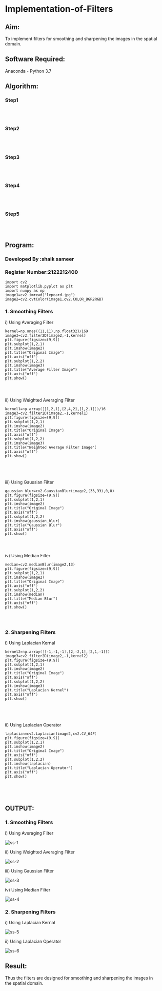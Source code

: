 # Implementation-of-Filters
## Aim:
To implement filters for smoothing and sharpening the images in the spatial domain.

## Software Required:
Anaconda - Python 3.7

## Algorithm:
### Step1
</br>
</br> 

### Step2
</br>
</br> 

### Step3
</br>
</br> 

### Step4
</br>
</br> 

### Step5
</br>
</br> 

## Program:
### Developed By   :shaik sameer 
### Register Number:2122212400
~~~
import cv2
import matplotlib.pyplot as plt
import numpy as np
image1=cv2.imread("lepoard.jpg")
image2=cv2.cvtColor(image1,cv2.COLOR_BGR2RGB)
~~~

### 1. Smoothing Filters

i) Using Averaging Filter
```
kernel=np.ones((11,11),np.float32)/169
image3=cv2.filter2D(image2,-1,kernel)
plt.figure(figsize=(9,9))
plt.subplot(1,2,1)
plt.imshow(image2)
plt.title("Original Image")
plt.axis("off")
plt.subplot(1,2,2)
plt.imshow(image3)
plt.title("Average Filter Image")
plt.axis("off")
plt.show()




```
ii) Using Weighted Averaging Filter
```
kernel1=np.array([[1,2,1],[2,4,2],[1,2,1]])/16
image3=cv2.filter2D(image2,-1,kernel1)
plt.figure(figsize=(9,9))
plt.subplot(1,2,1)
plt.imshow(image2)
plt.title("Original Image")
plt.axis("off")
plt.subplot(1,2,2)
plt.imshow(image3)
plt.title("Weighted Average Filter Image")
plt.axis("off")
plt.show()





```
iii) Using Gaussian Filter
```
gaussian_blur=cv2.GaussianBlur(image2,(33,33),0,0)
plt.figure(figsize=(9,9))
plt.subplot(1,2,1)
plt.imshow(image2)
plt.title("Original Image")
plt.axis("off")
plt.subplot(1,2,2)
plt.imshow(gaussian_blur)
plt.title("Gaussian Blur")
plt.axis("off")
plt.show()




```

iv) Using Median Filter
```
median=cv2.medianBlur(image2,13)
plt.figure(figsize=(9,9))
plt.subplot(1,2,1)
plt.imshow(image2)
plt.title("Original Image")
plt.axis("off")
plt.subplot(1,2,2)
plt.imshow(median)
plt.title("Median Blur")
plt.axis("off")
plt.show()




```

### 2. Sharpening Filters
i) Using Laplacian Kernal
```
kernel2=np.array([[-1,-1,-1],[2,-2,1],[2,1,-1]])
image3=cv2.filter2D(image2,-1,kernel2)
plt.figure(figsize=(9,9))
plt.subplot(1,2,1)
plt.imshow(image2)
plt.title("Original Image")
plt.axis("off")
plt.subplot(1,2,2)
plt.imshow(image3)
plt.title("Laplacian Kernel")
plt.axis("off")
plt.show()





```
ii) Using Laplacian Operator
```
laplacian=cv2.Laplacian(image2,cv2.CV_64F)
plt.figure(figsize=(9,9))
plt.subplot(1,2,1)
plt.imshow(image2)
plt.title("Original Image")
plt.axis("off")
plt.subplot(1,2,2)
plt.imshow(laplacian)
plt.title("Laplacian Operator")
plt.axis("off")
plt.show()





```

## OUTPUT:
### 1. Smoothing Filters


i) Using Averaging Filter

![ss-1](https://user-images.githubusercontent.com/93427186/168216867-7aa9f915-3cc4-45c7-a584-7f4e8105205f.png)


ii) Using Weighted Averaging Filter

![ss-2](https://user-images.githubusercontent.com/93427186/168216891-2bd988f2-cb54-43fb-8a57-130156700cc6.png)


iii) Using Gaussian Filter

![ss-3](https://user-images.githubusercontent.com/93427186/168216916-44dd5e86-7e2a-49ce-a031-7e1917f94fd8.png)


iv) Using Median Filter

![ss-4](https://user-images.githubusercontent.com/93427186/168216951-445dabd5-eb19-4c5a-b036-ed35303edc1a.png)


### 2. Sharpening Filters


i) Using Laplacian Kernal

![ss-5](https://user-images.githubusercontent.com/93427186/168216970-0d9ff30c-a4ef-434e-bb23-d8ce32d3c4cc.png)


ii) Using Laplacian Operator

![ss-6](https://user-images.githubusercontent.com/93427186/168216978-7e39abf3-2a6f-4c39-8561-47bdf0f867a9.png)


## Result:
Thus the filters are designed for smoothing and sharpening the images in the spatial domain.
